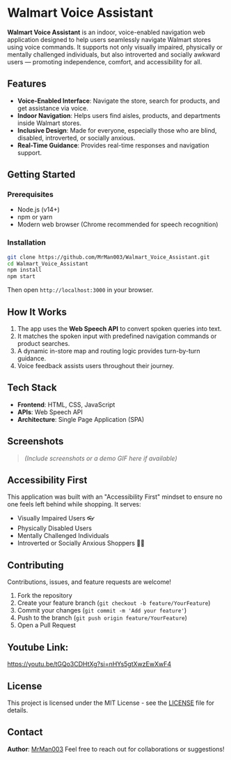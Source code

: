 # Walmart Voice Assistant 

**Walmart Voice Assistant** is an indoor, voice-enabled navigation web application designed to help users seamlessly navigate Walmart stores using voice commands. It supports not only visually impaired, physically or mentally challenged individuals, but also introverted and socially awkward users — promoting independence, comfort, and accessibility for all.

## Features

-  **Voice-Enabled Interface**: Navigate the store, search for products, and get assistance via voice.
-  **Indoor Navigation**: Helps users find aisles, products, and departments inside Walmart stores.
-  **Inclusive Design**: Made for everyone, especially those who are blind, disabled, introverted, or socially anxious.
-  **Real-Time Guidance**: Provides real-time responses and navigation support.

## Getting Started

### Prerequisites

- Node.js (v14+)
- npm or yarn
- Modern web browser (Chrome recommended for speech recognition)

### Installation

```bash
git clone https://github.com/MrMan003/Walmart_Voice_Assistant.git
cd Walmart_Voice_Assistant
npm install
npm start
````

Then open `http://localhost:3000` in your browser.

##  How It Works

1. The app uses the **Web Speech API** to convert spoken queries into text.
2. It matches the spoken input with predefined navigation commands or product searches.
3. A dynamic in-store map and routing logic provides turn-by-turn guidance.
4. Voice feedback assists users throughout their journey.

##  Tech Stack

* **Frontend**: HTML, CSS, JavaScript
* **APIs**: Web Speech API
* **Architecture**: Single Page Application (SPA)

##  Screenshots

> *(Include screenshots or a demo GIF here if available)*

##  Accessibility First

This application was built with an "Accessibility First" mindset to ensure no one feels left behind while shopping. It serves:

* Visually Impaired Users 👓
* Physically Disabled Users 
* Mentally Challenged Individuals 
* Introverted or Socially Anxious Shoppers 😶‍🌫

##  Contributing

Contributions, issues, and feature requests are welcome!

1. Fork the repository
2. Create your feature branch (`git checkout -b feature/YourFeature`)
3. Commit your changes (`git commit -m 'Add your feature'`)
4. Push to the branch (`git push origin feature/YourFeature`)
5. Open a Pull Request


##  Youtube Link:
https://youtu.be/tGQo3CDHtXg?si=nHYs5gtXwzEwXwF4


##  License

This project is licensed under the MIT License - see the [LICENSE](LICENSE) file for details.

##  Contact

**Author**: [MrMan003](https://github.com/MrMan003)
Feel free to reach out for collaborations or suggestions!

